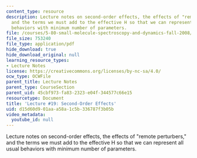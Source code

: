 ```yaml
---
content_type: resource
description: Lecture notes on second-order effects, the effects of "remote perturbers,"
  and the terms we must add to the effective H so that we can represent all usual
  behaviors with minimum number of parameters.
file: /courses/5-80-small-molecule-spectroscopy-and-dynamics-fall-2008/d15d60d901aaa58a1c5b336787f3b05b_19_580ln_fa08.pdf
file_size: 753240
file_type: application/pdf
hide_download: true
hide_download_original: null
learning_resource_types:
- Lecture Notes
license: https://creativecommons.org/licenses/by-nc-sa/4.0/
ocw_type: OCWFile
parent_title: Lecture Notes
parent_type: CourseSection
parent_uid: 45cbf973-fa83-2323-e04f-344577c66e15
resourcetype: Document
title: 'Lecture #19: Second-Order Effects'
uid: d15d60d9-01aa-a58a-1c5b-336787f3b05b
video_metadata:
  youtube_id: null
---
```

Lecture notes on second-order effects, the effects of "remote perturbers," and the terms we must add to the effective H so that we can represent all usual behaviors with minimum number of parameters.